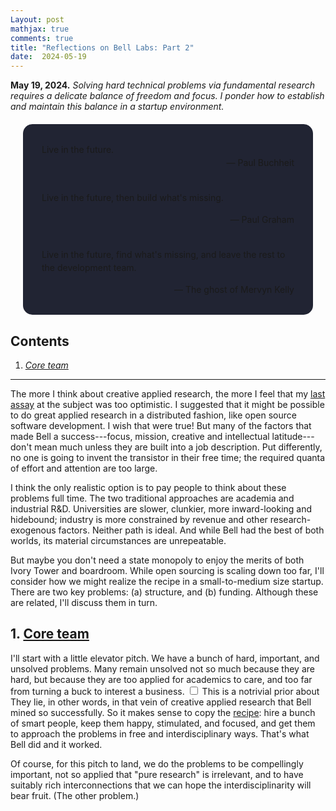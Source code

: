 ```yaml
---
Layout: post
mathjax: true
comments: true
title: "Reflections on Bell Labs: Part 2"
date:  2024-05-19
---
```


**May 19, 2024.** *Solving hard technical problems via fundamental
  research requires a delicate balance of freedom and focus. I ponder how to
  establish and maintain this balance in a startup environment.*

<div style="background-color: #212433 ; padding: 30px; margin: 20px; border: 0px solid
grey; line-height:1.5; border-radius: 15px">
Live in the future.
<br>

<div style="text-align: right">— Paul Buchheit</div>
<br>

Live in the future, then build what's missing.
<br>

<div style="text-align: right">— Paul Graham</div>
<br>

Live in the future, find what's missing, and leave the rest to
the development team.
<br>

<div style="text-align: right">— The ghost of Mervyn Kelly</div>
</div>

## Contents <a id="toc" name="toc"></a>

1. <a href="#sec-1"><i>Core team</i></a>

---

The more I think about creative applied research, the more I feel that
my <a href="https://heptar.ch/rbl1/">last assay</a> at the subject
was too optimistic.
I suggested that it might be possible to do great applied research in a
distributed fashion, like open source software development. I wish
that were true!
But many of the factors that made Bell a success---focus, mission,
creative and intellectual latitude---don't mean much unless they are
built into a job description.
Put differently, no one is going to invent the transistor in their
free time; the required quanta of effort and attention are too large.

I think the only realistic option is to pay people to think about
these problems full time.
The two traditional approaches are academia and industrial
R&D. Universities are slower, clunkier, more inward-looking and hidebound; industry
is more constrained by revenue and other research-exogenous factors.
Neither path is ideal.
And while Bell had the best of both worlds, its material circumstances are
unrepeatable.

But maybe you don't need a state monopoly to enjoy
the merits of both Ivory Tower and boardroom.
While open sourcing is scaling down too far, I'll consider
how we might realize the recipe in a small-to-medium size
startup. There are two key problems: (a) structure, and (b)
funding. Although these are related, I'll discuss them in turn.

## 1. <a href="#toc">Core team</a><a id="sec-1" name="sec-1"></a>

I'll start with a little elevator pitch. We have a bunch of hard, important, and unsolved
problems. Many remain unsolved not so much because they are hard, but
because they are too applied for academics to care, and too far from turning a buck to
interest a business.<label for="sn-1"
       class="margin-toggle sidenote-number">
</label>
<input type="checkbox"
       id="sn-1"
       class="margin-toggle"/>
	   <span class="sidenote">
   This is a notrivial prior about 
	   </span> They lie, in other words, in that vein of creative applied
research that Bell mined so successfully.
So it makes sense to copy the <a href="https://heptar.ch/rbl1/#sec-1-5">recipe</a>:
hire a bunch of smart people, keep them happy, stimulated, and
focused, and get them to approach the problems in free and interdisciplinary
ways.
That's what Bell did and it worked.

Of course, for this pitch to land, we do the problems to be
compellingly important, not so applied that "pure research" is
irrelevant, and to have suitably rich interconnections that we can
hope the interdisciplinarity will bear fruit. (The other problem.)

